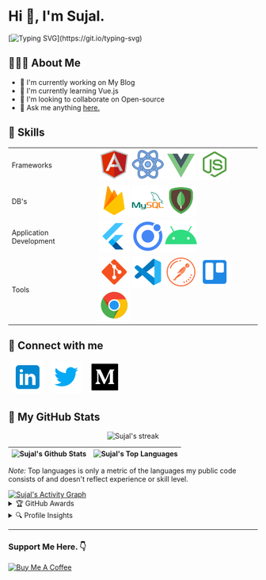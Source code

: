 <h1> Hi 👋, I'm Sujal.</h1>

[![Typing SVG](https://readme-typing-svg.herokuapp.com?lines=Front-End+Developer+from+India.;Javascript+Enthusiast;and+Technopreneur!;Nice+to+meet+you...)](https://git.io/typing-svg)

<h2>🧑🏻‍💻 About Me</h2>

- 🔭 I'm currently working on My Blog
- 🌱 I'm currently learning Vue.js 
- 👯 I'm looking to collaborate on Open-source
- 💬 Ask me anything [here.](https://github.com/SujalShah3234/SujalShah3234/issues)

<h2>🤹  Skills</h2>
<table>
  <tr>
    <td>Frameworks</td>
    <td>
      <img alt="angular" src="https://github.com/SujalShah3234/SujalShah3234/blob/master/assets/angular-icon.svg" /> 
      <img alt="react" src="https://github.com/SujalShah3234/SujalShah3234/blob/master/assets/react-icon.svg" /> 
      <img alt="Node.js" src="https://github.com/SujalShah3234/SujalShah3234/blob/master/assets/vuejs-icon.svg" /> 
      <img alt="Node.js" src="https://github.com/SujalShah3234/SujalShah3234/blob/master/assets/nodejs-icon.svg" /> 
    </td>
  </tr>
  <tr>
    <td>DB's</td>
    <td>
      <img alt="Firebase" src="https://github.com/SujalShah3234/SujalShah3234/blob/master/assets/firebase.svg" /> 
      <img alt="MySQL" src="https://github.com/SujalShah3234/SujalShah3234/blob/master/assets/mysql.svg" />
      <img alt="MongoDb" src="https://github.com/SujalShah3234/SujalShah3234/blob/master/assets/mongodb.svg" />
    </td>
  </tr>
  <tr>
    <td>Application Development</td>
    <td>
      <img alt="flutter" src="https://github.com/SujalShah3234/SujalShah3234/blob/master/assets/flutter.svg" /> 
      <img alt="ionic" src="https://github.com/SujalShah3234/SujalShah3234/blob/master/assets/ionic.svg" /> 
      <img alt="Android" src="https://github.com/SujalShah3234/SujalShah3234/blob/master/assets/android.svg" />
    </td>
  </tr>
  <tr>
    <td>Tools</td>
    <td>
      <img alt="Git" src="https://github.com/SujalShah3234/SujalShah3234/blob/master/assets/git.svg" /> 
      <img alt="vscode" src="https://github.com/SujalShah3234/SujalShah3234/blob/master/assets/vscode.svg" /> 
      <img alt="Postman" src="https://github.com/SujalShah3234/SujalShah3234/blob/master/assets/postman.svg" /> 
      <img alt="Trello" src="https://github.com/SujalShah3234/SujalShah3234/blob/master/assets/trello.svg" /> 
      <img alt="chrome" src="https://github.com/SujalShah3234/SujalShah3234/blob/master/assets/chrome.svg" />
    </td>
  </tr>
</table>

<h2>🤝 Connect with me</h2>
<table>
<thead>
  <tr>
    <td>
      <a href='https://www.linkedin.com/in/sujal-shah-26127620b'>
        <img alt="Sujal Shah | LinkedIn" src="https://github.com/SujalShah3234/SujalShah3234/blob/master/assets/linkedin.svg" /> 
      </a>
    </td>
    <td>
      <a href='https://www.twitter.com/sujalsh71700110'>
        <img alt="Sujal Shah | Twitter" src="https://github.com/SujalShah3234/SujalShah3234/blob/master/assets/twitter.svg" /> 
      </a>
    </td>
    <td>
      <a href='https://medium.com/@shahc9437'>
        <img alt="Sujal Shah | Medium" src="https://github.com/SujalShah3234/SujalShah3234/blob/master/assets/medium.svg" /> 
      </a>
    </td>
  </tr>
</thead>
</table>

<h2>🐙 My GitHub Stats</h2>

<p align="center">
  <img alt="Sujal's streak" src="https://github-readme-streak-stats.herokuapp.com/?user=sujalshah3234&theme=black-ice&hide_border=true&stroke=0000&background=060A0CD0" />
</p>

| <img alt="Sujal's Github Stats" src="https://github-readme-stats.vercel.app/api?username=sujalshah3234&show_icons=true&count_private=true&theme=react&hide_border=true&bg_color=0D1117" /> | <img alt="Sujal's Top Languages" src="https://github-readme-stats.vercel.app/api/top-langs/?username=sujalshah3234&langs_count=8&count_private=true&layout=compact&theme=react&hide_border=true&bg_color=0D1117" /> |
| ------------- | ------------- |
  
<p><em>Note:</em> Top languages is only a metric of the languages my public code consists of and doesn't reflect experience or skill level.</p>

<a href="https://github.com/sujalshah3234github-readme-activity-graph">
  <img alt="Sujal's Activity Graph" src="https://activity-graph.herokuapp.com/graph?username=sujalshah3234&bg_color=0D1117&color=5BCDEC&line=5BCDEC&point=FFFFFF&hide_border=true"/>
</a>

<details>
  <summary>🏆 GitHub Awards</summary><br>
  <img width=800 alt="Sujal Shah | Github Awards" src="https://github-profile-trophy.vercel.app/?username=sujalshah3234&theme=gruvbox&no-frame=true&margin-w=15" />
</details>

<details>
  <summary>🔍 Profile Insights</summary><br>
  <img alt="Sujal Shah | Profile Views" src="https://enw4zvq5ga1ahs6.m.pipedream.net" />
</details>

---

### Support Me Here. :point_down:

<a href="https://www.buymeacoffee.com/sujal" target="_blank">
  <img src="https://cdn.buymeacoffee.com/buttons/default-yellow.png" alt="Buy Me A Coffee" width="150" >
</a>

